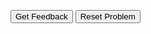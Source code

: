<div id="distractorTest-sortableTrash" class="sortable-code"></div> 
<div id="distractorTest-sortable" class="sortable-code"></div> 
<div style="clear:both;"></div> 
<p> 
    <input id="distractorTest-feedbackLink" value="Get Feedback" type="button" /> 
    <input id="distractorTest-newInstanceLink" value="Reset Problem" type="button" /> 
</p> 
<script type="text/javascript"> 
(function(){
  var initial = "x = 1\n" +
    "while x &lt; 10:\n" +
    "	print(x+1)\n" +
    "    x += 1\n" +
    "x =+ 1 #distractor\n" +
    "x = 0 #distractor\n" +
    "while x &lt;=10: #distractor\n" +
    "while x &lt; 10 #distractor\n" +
    "while x &gt;10: #distractor";
  var parsonsPuzzle = new ParsonsWidget({
    "sortableId": "distractorTest-sortable",
    "max_wrong_lines": 10,
    "grader": ParsonsWidget._graders.LineBasedGrader,
    "exec_limit": 2500,
    "can_indent": true,
    "x_indent": 50,
    "lang": "en",
    "show_feedback": true,
    "trashId": "distractorTest-sortableTrash"
  });
  parsonsPuzzle.init(initial);
  parsonsPuzzle.shuffleLines();
  $("#distractorTest-newInstanceLink").click(function(event){ 
      event.preventDefault(); 
      parsonsPuzzle.shuffleLines(); 
  }); 
  $("#distractorTest-feedbackLink").click(function(event){ 
      event.preventDefault(); 
      parsonsPuzzle.getFeedback(); 
  }); 
})(); 
</script>
